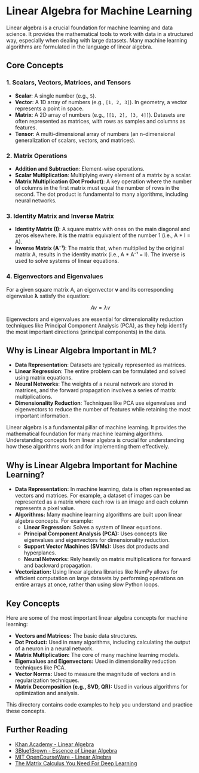 # Linear Algebra for Machine Learning

Linear algebra is a crucial foundation for machine learning and data science. It provides the mathematical tools to work with data in a structured way, especially when dealing with large datasets. Many machine learning algorithms are formulated in the language of linear algebra.

## Core Concepts

### 1. Scalars, Vectors, Matrices, and Tensors
- **Scalar**: A single number (e.g., `5`).
- **Vector**: A 1D array of numbers (e.g., `[1, 2, 3]`). In geometry, a vector represents a point in space.
- **Matrix**: A 2D array of numbers (e.g., `[[1, 2], [3, 4]]`). Datasets are often represented as matrices, with rows as samples and columns as features.
- **Tensor**: A multi-dimensional array of numbers (an n-dimensional generalization of scalars, vectors, and matrices).

### 2. Matrix Operations
- **Addition and Subtraction**: Element-wise operations.
- **Scalar Multiplication**: Multiplying every element of a matrix by a scalar.
- **Matrix Multiplication (Dot Product)**: A key operation where the number of columns in the first matrix must equal the number of rows in the second. The dot product is fundamental to many algorithms, including neural networks.

### 3. Identity Matrix and Inverse Matrix
- **Identity Matrix (I)**: A square matrix with ones on the main diagonal and zeros elsewhere. It is the matrix equivalent of the number 1 (i.e., A * I = A).
- **Inverse Matrix (A⁻¹)**: The matrix that, when multiplied by the original matrix A, results in the identity matrix (i.e., A * A⁻¹ = I). The inverse is used to solve systems of linear equations.

### 4. Eigenvectors and Eigenvalues
For a given square matrix A, an eigenvector **v** and its corresponding eigenvalue **λ** satisfy the equation:

$$ Av = \lambda v $$

Eigenvectors and eigenvalues are essential for dimensionality reduction techniques like Principal Component Analysis (PCA), as they help identify the most important directions (principal components) in the data.

## Why is Linear Algebra Important in ML?
- **Data Representation**: Datasets are typically represented as matrices.
- **Linear Regression**: The entire problem can be formulated and solved using matrix equations.
- **Neural Networks**: The weights of a neural network are stored in matrices, and the forward propagation involves a series of matrix multiplications.
- **Dimensionality Reduction**: Techniques like PCA use eigenvalues and eigenvectors to reduce the number of features while retaining the most important information.

Linear algebra is a fundamental pillar of machine learning. It provides the mathematical foundation for many machine learning algorithms. Understanding concepts from linear algebra is crucial for understanding how these algorithms work and for implementing them effectively.

## Why is Linear Algebra Important for Machine Learning?

*   **Data Representation:** In machine learning, data is often represented as vectors and matrices. For example, a dataset of images can be represented as a matrix where each row is an image and each column represents a pixel value.
*   **Algorithms:** Many machine learning algorithms are built upon linear algebra concepts. For example:
    *   **Linear Regression:** Solves a system of linear equations.
    *   **Principal Component Analysis (PCA):** Uses concepts like eigenvalues and eigenvectors for dimensionality reduction.
    *   **Support Vector Machines (SVMs):** Uses dot products and hyperplanes.
    *   **Neural Networks:** Rely heavily on matrix multiplications for forward and backward propagation.
*   **Vectorization:** Using linear algebra libraries like NumPy allows for efficient computation on large datasets by performing operations on entire arrays at once, rather than using slow Python loops.

## Key Concepts

Here are some of the most important linear algebra concepts for machine learning:

*   **Vectors and Matrices:** The basic data structures.
*   **Dot Product:** Used in many algorithms, including calculating the output of a neuron in a neural network.
*   **Matrix Multiplication:** The core of many machine learning models.
*   **Eigenvalues and Eigenvectors:** Used in dimensionality reduction techniques like PCA.
*   **Vector Norms:** Used to measure the magnitude of vectors and in regularization techniques.
*   **Matrix Decomposition (e.g., SVD, QR):** Used in various algorithms for optimization and analysis.

This directory contains code examples to help you understand and practice these concepts.

## Further Reading

*   [Khan Academy - Linear Algebra](https://www.khanacademy.org/math/linear-algebra)
*   [3Blue1Brown - Essence of Linear Algebra](https://www.youtube.com/playlist?list=PLZHQObOWTQDPD3MizzM2xVFitgF8hE_ab)
*   [MIT OpenCourseWare - Linear Algebra](https://ocw.mit.edu/courses/18-06-linear-algebra-spring-2010/)
*   [The Matrix Calculus You Need For Deep Learning](https://arxiv.org/abs/1802.01528)
